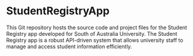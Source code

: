 # StudentRegistryApp
This Git repository hosts the source code and project files for the Student Registry app developed for South of Australia University. The Student Registry app is a robust API-driven system that allows university staff to manage and access student information efficiently.
